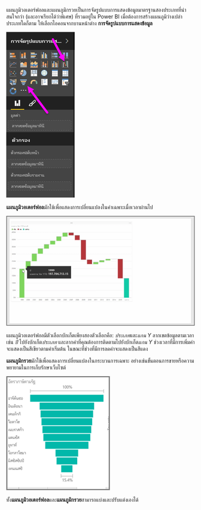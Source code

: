 แผนภูมิวอเตอร์ฟอลและแผนภูมิกรวยเป็นการจัดรูปแบบการแสดงข้อมูลมาตรฐานสองประเภทที่น่าสนใจกว่า (และอาจเรียกได้ว่าพิเศษ) ที่รวมอยู่ใน Power BI เมื่อต้องการสร้างแผนภูมิว่างเปล่าประเภทใดก็ตาม ให้เลือกไอคอนจากบานหน้าต่าง **การจัดรูปแบบการแสดงข้อมูล**

![](media/3-8-create-waterfall-funnel-charts/3-8_1.png)

**แผนภูมิวอเตอร์ฟอล**มักใช้เพื่อแสดงการเปลี่ยนแปลงในค่าเฉพาะเมื่อเวลาผ่านไป

![](media/3-8-create-waterfall-funnel-charts/3-8_2.png)

แผนภูมิวอเตอร์ฟอลมีตัวเลือกบักเก็ตเพียงสองตัวเลือกคือ: *ประเภท*และ*แกน Y* ลากเขตข้อมูลตามเวลา เช่น *ปี* ไปยังบักเก็ต*ประเภท* และลากค่าที่คุณต้องการติดตามไปยังบักเก็ต*แกน Y* ช่วงเวลาที่มีการเพิ่มค่าจะแสดงเป็นสีเขียวตามค่าเริ่มต้น ในขณะที่ช่วงที่มีการลดค่าจะแสดงเป็นสีแดง

**แผนภูมิกรวย**มักใช้เพื่อแสดงการเปลี่ยนแปลงในกระบวนการเฉพาะ อย่างเช่นขั้นตอนการขายหรือความพยายามในการเก็บรักษาเว็บไซต์

![](media/3-8-create-waterfall-funnel-charts/3-8_3.png)

ทั้ง**แผนภูมิวอเตอร์ฟอล**และ**แผนภูมิกรวย**สามารถแบ่งและปรับแต่งเองได้

